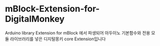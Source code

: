 # mBlock-Extension-for-DigitalMonkey
Arduino library Extension for mBlock 에서 파생되어 아두이노 기본함수와 전용 모듈 라이브러리를 넣은 디지털몽키 core Extension입니다
